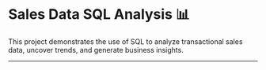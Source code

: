 # Sales Data SQL Analysis 📊

This project demonstrates the use of SQL to analyze transactional sales data, uncover trends, and generate business insights.

---


